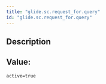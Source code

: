 ```yaml
---
title: "glide.sc.request_for.query"
id: "glide.sc.request_for.query"
---
```

## Description



## Value: 
```
active=true
```